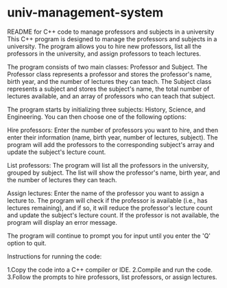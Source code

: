 # univ-management-system


README for C++ code to manage professors and subjects in a university
This C++ program is designed to manage the professors and subjects in a university. The program allows you to hire new professors, list all the professors in the university, and assign professors to teach lectures.

The program consists of two main classes: Professor and Subject. The Professor class represents a professor and stores the professor's name, birth year, and the number of lectures they can teach. 
The Subject class represents a subject and stores the subject's name, the total number of lectures available, and an array of professors who can teach that subject.

The program starts by initializing three subjects: History, Science, and Engineering. You can then choose one of the following options:

Hire professors: Enter the number of professors you want to hire, and then enter their information (name, birth year, number of lectures, subject). 
The program will add the professors to the corresponding subject's array and update the subject's lecture count.

List professors: The program will list all the professors in the university, grouped by subject. 
The list will show the professor's name, birth year, and the number of lectures they can teach.

Assign lectures: Enter the name of the professor you want to assign a lecture to. 
The program will check if the professor is available (i.e., has lectures remaining), and if so, it will reduce the professor's lecture count and update the subject's lecture count. 
If the professor is not available, the program will display an error message.

The program will continue to prompt you for input until you enter the 'Q' option to quit.

Instructions for running the code:

1.Copy the code into a C++ compiler or IDE.
2.Compile and run the code.
3.Follow the prompts to hire professors, list professors, or assign lectures.
